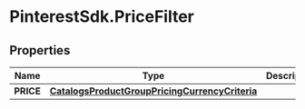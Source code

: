 # PinterestSdk.PriceFilter

## Properties

Name | Type | Description | Notes
------------ | ------------- | ------------- | -------------
**PRICE** | [**CatalogsProductGroupPricingCurrencyCriteria**](CatalogsProductGroupPricingCurrencyCriteria.md) |  | 


